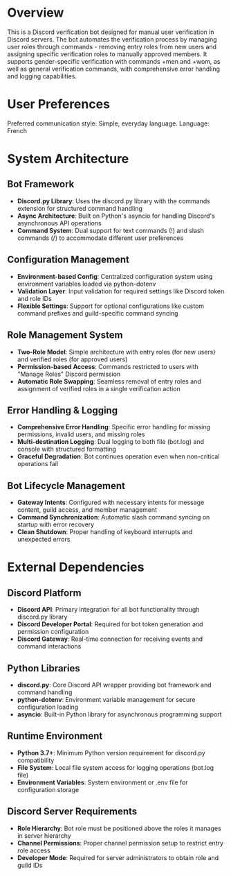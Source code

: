 # Overview

This is a Discord verification bot designed for manual user verification in Discord servers. The bot automates the verification process by managing user roles through commands - removing entry roles from new users and assigning specific verification roles to manually approved members. It supports gender-specific verification with commands +men and +wom, as well as general verification commands, with comprehensive error handling and logging capabilities.

# User Preferences

Preferred communication style: Simple, everyday language.
Language: French

# System Architecture

## Bot Framework
- **Discord.py Library**: Uses the discord.py library with the commands extension for structured command handling
- **Async Architecture**: Built on Python's asyncio for handling Discord's asynchronous API operations
- **Command System**: Dual support for text commands (!) and slash commands (/) to accommodate different user preferences

## Configuration Management
- **Environment-based Config**: Centralized configuration system using environment variables loaded via python-dotenv
- **Validation Layer**: Input validation for required settings like Discord token and role IDs
- **Flexible Settings**: Support for optional configurations like custom command prefixes and guild-specific command syncing

## Role Management System
- **Two-Role Model**: Simple architecture with entry roles (for new users) and verified roles (for approved users)
- **Permission-based Access**: Commands restricted to users with "Manage Roles" Discord permission
- **Automatic Role Swapping**: Seamless removal of entry roles and assignment of verified roles in a single verification action

## Error Handling & Logging
- **Comprehensive Error Handling**: Specific error handling for missing permissions, invalid users, and missing roles
- **Multi-destination Logging**: Dual logging to both file (bot.log) and console with structured formatting
- **Graceful Degradation**: Bot continues operation even when non-critical operations fail

## Bot Lifecycle Management
- **Gateway Intents**: Configured with necessary intents for message content, guild access, and member management
- **Command Synchronization**: Automatic slash command syncing on startup with error recovery
- **Clean Shutdown**: Proper handling of keyboard interrupts and unexpected errors

# External Dependencies

## Discord Platform
- **Discord API**: Primary integration for all bot functionality through discord.py library
- **Discord Developer Portal**: Required for bot token generation and permission configuration
- **Discord Gateway**: Real-time connection for receiving events and command interactions

## Python Libraries
- **discord.py**: Core Discord API wrapper providing bot framework and command handling
- **python-dotenv**: Environment variable management for secure configuration loading
- **asyncio**: Built-in Python library for asynchronous programming support

## Runtime Environment
- **Python 3.7+**: Minimum Python version requirement for discord.py compatibility
- **File System**: Local file system access for logging operations (bot.log file)
- **Environment Variables**: System environment or .env file for configuration storage

## Discord Server Requirements
- **Role Hierarchy**: Bot role must be positioned above the roles it manages in server hierarchy
- **Channel Permissions**: Proper channel permission setup to restrict entry role access
- **Developer Mode**: Required for server administrators to obtain role and guild IDs